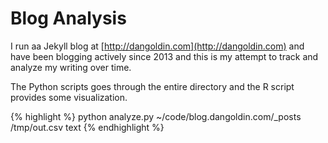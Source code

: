 # Blog Analysis

I run aa Jekyll blog at [http://dangoldin.com](http://dangoldin.com) and have been blogging actively since 2013 and this is my attempt to track and analyze my writing over time.

The Python scripts goes through the entire directory and the R script provides some visualization.

{% highlight %}
python analyze.py ~/code/blog.dangoldin.com/_posts /tmp/out.csv text
{% endhighlight %}
